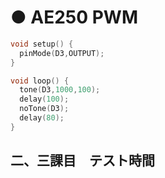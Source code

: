 # ● AE250 PWM
```C
void setup() {
  pinMode(D3,OUTPUT);
} 

void loop() {
  tone(D3,1000,100);
  delay(100);
  noTone(D3);
  delay(80);
}
```
## 二、三課目　テスト時間
